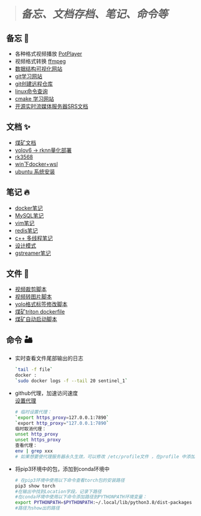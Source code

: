 ># ***备忘、文档存档、笔记、命令等***
## 备忘 🗻
- 各种格式视频播放 [PotPlayer](http://potplayer.tv/?lang=zh_CN)
- 视频格式转换 [ffmpeg](https://www.ffmpeg.org/download.html#build-windows)
- [数据结构可视化网站](https://www.cs.usfca.edu/~galles/visualization/Algorithms.html)
- [git学习网站](https://learngitbranching.js.org/?locale=zh_CN)
- [git创建远程仓库](https://www.cnblogs.com/yanqingyang/p/9839664.html)
- [linux命令查询](https://wangchujiang.com/linux-command/)
- [cmake 学习网站](https://sfumecjf.github.io/cmake-examples-Chinese/)
- [开源实时流媒体服务器SRS文档](https://ossrs.net/lts/zh-cn/docs/v4/doc/introduction)
## 文档 ✨
- [煤矿文档](/documnet/coal_config.md)
- [yolov6 -> rknn量化部署](/documnet/yolov6_to_rknn.md)
- [rk3568](/documnet/rk3568.md)
- [win下docker+wsl](documnet/docker_desktop换盘.md)
- [ubuntu 系统安装](documnet/ubuntu_installation.md)

  
## 笔记 🔥
- [docker笔记](note/docker.md)
- [MySQL笔记](note/mysql.md)
- [vim笔记](note/vim.md)
- [redis笔记](note/redis/Redis.md)
- [c++ 多线程笔记](note/MTthread.md)
- [设计模式](note/设计模式.md)
- [gstreamer笔记](note/gstreamer/gstreamer.md)
## 文件 🎉
- [视频裁剪脚本](file/video_cap.py)
- [视频转图片脚本](file/video_2_picture.py)
- [yolo格式标签修改脚本](file/txt_modified.py)
- [煤矿triton dockerfile](file/docker/dockerfile)
- [煤矿自动启动脚本](file/autostart.sh) 
## 命令 🏜️
- 实时查看文件尾部输出的日志
    ```bash
    `tail -f file`
    docker :
    `sudo docker logs -f --tail 20 sentinel_1`
    ```

- github代理，加速访问速度  
[设置代理](https://www.cnblogs.com/xuyaowen/p/linux-cmdline-http-https-tcp-proxy.html)
    ```bash
    # 临时设置代理：
    `export https_proxy=127.0.0.1:7890`
    `export http_proxy="127.0.0.1:7890`
    临时取消代理：
    unset http_proxy
    unset https_proxy
    查看代理：
    env | grep xxx
    # 如果想要使代理服务器永久生效，可以修改 /etc/profile文件 ，在profile 中添加或者删除。
    ```
- 将pip3环境中的包，添加到conda环境中
    ```bash
    # 在pip3环境中使用以下命令查看torch包的安装路径
    pip3 show torch
    #在输出中找到Location字段，记录下路径
    #在conda环境中使用以下命令添加路径到PYTHONPATH环境变量：
    export PYTHONPATH=$PYTHONPATH:~/.local/lib/python3.8/dist-packages
    #路径为show出的路径
    ```